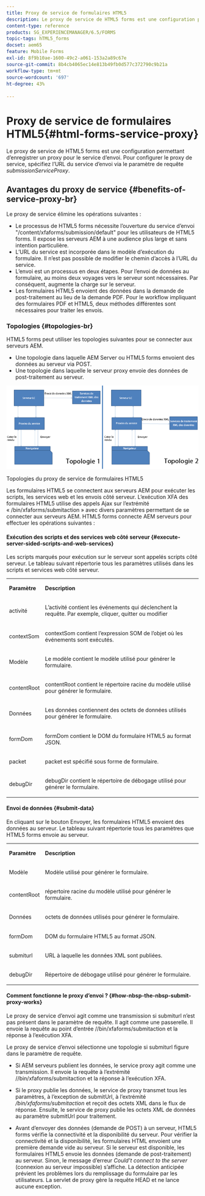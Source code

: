 ```yaml
---
title: Proxy de service de formulaires HTML5
description: Le proxy de service de HTML5 forms est une configuration permettant d’enregistrer un proxy pour le service d’envoi. Pour configurer le proxy de service, spécifiez l’URL du service d’envoi via le paramètre de requête submissionServiceProxy.
content-type: reference
products: SG_EXPERIENCEMANAGER/6.5/FORMS
topic-tags: hTML5_forms
docset: aem65
feature: Mobile Forms
exl-id: 8f9b10ae-1600-49c2-a061-153a2a89c67e
source-git-commit: 8b4cb4065ec14e813b49fb0d577c372790c9b21a
workflow-type: tm+mt
source-wordcount: '697'
ht-degree: 43%

---
```


# Proxy de service de formulaires HTML5{#html-forms-service-proxy}

Le proxy de service de HTML5 forms est une configuration permettant d’enregistrer un proxy pour le service d’envoi. Pour configurer le proxy de service, spécifiez l’URL du service d’envoi via le paramètre de requête *submissionServiceProxy*.

## Avantages du proxy de service {#benefits-of-service-proxy-br}

Le proxy de service élimine les opérations suivantes :

* Le processus de HTML5 forms nécessite l’ouverture du service d’envoi &quot;/content/xfaforms/submission/default&quot; pour les utilisateurs de HTML5 forms. Il expose les serveurs AEM à une audience plus large et sans intention particulière.
* L’URL du service est incorporée dans le modèle d’exécution du formulaire. Il n’est pas possible de modifier le chemin d’accès à l’URL du service.
* L’envoi est un processus en deux étapes. Pour l’envoi de données au formulaire, au moins deux voyages vers le serveur sont nécessaires. Par conséquent, augmente la charge sur le serveur.
* Les formulaires HTML5 envoient des données dans la demande de post-traitement au lieu de la demande PDF. Pour le workflow impliquant des formulaires PDF et HTML5, deux méthodes différentes sont nécessaires pour traiter les envois.

### Topologies {#topologies-br}

HTML5 forms peut utiliser les topologies suivantes pour se connecter aux serveurs AEM.

* Une topologie dans laquelle AEM Server ou HTML5 forms envoient des données au serveur via POST.
* Une topologie dans laquelle le serveur proxy envoie des données de post-traitement au serveur.

![Topologies du proxy de service de formulaires HTML5](assets/topology.png)

Topologies du proxy de service de formulaires HTML5

Les formulaires HTML5 se connectent aux serveurs AEM pour exécuter les scripts, les services web et les envois côté serveur. L’exécution XFA des formulaires HTML5 utilise des appels Ajax sur l’extrémité « /bin/xfaforms/submitaction » avec divers paramètres permettant de se connecter aux serveurs AEM. HTML5 forms connecte AEM serveurs pour effectuer les opérations suivantes :

#### Exécution des scripts et des services web côté serveur {#execute-server-sided-scripts-and-web-services}

Les scripts marqués pour exécution sur le serveur sont appelés scripts côté serveur. Le tableau suivant répertorie tous les paramètres utilisés dans les scripts et services web côté serveur.

<table>
 <tbody>
  <tr>
   <td><p><strong>Paramètre</strong></p> </td>
   <td><p><strong>Description</strong></p> </td>
  </tr>
  <tr>
   <td><p>activité</p> </td>
   <td><p>L’activité contient les événements qui déclenchent la requête. Par exemple, cliquer, quitter ou modifier</p> </td>
  </tr>
  <tr>
   <td><p>contextSom</p> </td>
   <td><p>contextSom contient l’expression SOM de l’objet où les événements sont exécutés.</p> </td>
  </tr>
  <tr>
   <td><p>Modèle</p> </td>
   <td><p>Le modèle contient le modèle utilisé pour générer le formulaire.</p> </td>
  </tr>
  <tr>
   <td><p>contentRoot</p> </td>
   <td><p>contentRoot contient le répertoire racine du modèle utilisé pour générer le formulaire.</p> </td>
  </tr>
  <tr>
   <td><p>Données</p> </td>
   <td><p>Les données contiennent des octets de données utilisés pour générer le formulaire.</p> </td>
  </tr>
  <tr>
   <td><p>formDom</p> </td>
   <td><p>formDom contient le DOM du formulaire HTML5 au format JSON.</p> </td>
  </tr>
  <tr>
   <td><p>packet</p> </td>
   <td><p>packet est spécifié sous forme de formulaire.</p> </td>
  </tr>
  <tr>
   <td><p>debugDir</p> </td>
   <td><p>debugDir contient le répertoire de débogage utilisé pour générer le formulaire.</p> </td>
  </tr>
 </tbody>
</table>

#### Envoi de données {#submit-data}

En cliquant sur le bouton Envoyer, les formulaires HTML5 envoient des données au serveur. Le tableau suivant répertorie tous les paramètres que HTML5 forms envoie au serveur.

<table>
 <tbody>
  <tr>
   <td><p><strong>Paramètre</strong></p> </td>
   <td><p><strong>Description</strong></p> </td>
  </tr>
  <tr>
   <td><p>Modèle</p> </td>
   <td><p>Modèle utilisé pour générer le formulaire.</p> </td>
  </tr>
  <tr>
   <td><p>contentRoot</p> </td>
   <td><p>répertoire racine du modèle utilisé pour générer le formulaire.</p> </td>
  </tr>
  <tr>
   <td><p>Données</p> </td>
   <td><p>octets de données utilisés pour générer le formulaire.</p> </td>
  </tr>
  <tr>
   <td><p>formDom</p> </td>
   <td><p>DOM du formulaire HTML5 au format JSON.</p> </td>
  </tr>
  <tr>
   <td><p>submiturl</p> </td>
   <td><p>URL à laquelle les données XML sont publiées.</p> </td>
  </tr>
  <tr>
   <td><p>debugDir</p> </td>
   <td><p>Répertoire de débogage utilisé pour générer le formulaire.</p> </td>
  </tr>
 </tbody>
</table>

#### Comment fonctionne le proxy d’envoi ? {#how-nbsp-the-nbsp-submit-proxy-works}

Le proxy de service d’envoi agit comme une transmission si submiturl n’est pas présent dans le paramètre de requête. Il agit comme une passerelle. Il envoie la requête au point d’entrée //bin/xfaforms/submitaction et la réponse à l’exécution XFA.

Le proxy de service d’envoi sélectionne une topologie si submiturl figure dans le paramètre de requête.

* Si AEM serveurs publient les données, le service proxy agit comme une transmission. Il envoie la requête à l’extrémité //bin/xfaforms/submitaction et la réponse à l’exécution XFA.
* Si le proxy publie les données, le service de proxy transmet tous les paramètres, à l’exception de submitUrl, à l’extrémité */bin/xfaforms/submitaction* et reçoit des octets XML dans le flux de réponse. Ensuite, le service de proxy publie les octets XML de données au paramètre submitUrl pour traitement.

* Avant d’envoyer des données (demande de POST) à un serveur, HTML5 forms vérifie la connectivité et la disponibilité du serveur. Pour vérifier la connectivité et la disponibilité, les formulaires HTML envoient une première demande vide au serveur. Si le serveur est disponible, les formulaires HTML5 envoie les données (demande de post-traitement) au serveur. Sinon, le message d’erreur *Could’t connect to the server* (connexion au serveur impossible) s’affiche. La détection anticipée prévient les problèmes lors du remplissage du formulaire par les utilisateurs. La servlet de proxy gère la requête HEAD et ne lance aucune exception.
